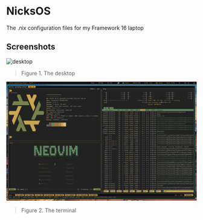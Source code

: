 # NicksOS

The .nix configuration files for my Framework 16 laptop

## Screenshots

![desktop](./images/desktop.png)

> Figure 1. The desktop

![terminal](./images/terminal.png)

> Figure 2. The terminal


